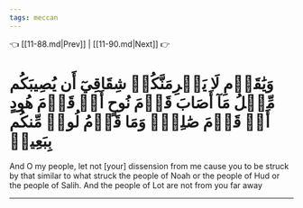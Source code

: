 ```yaml
---
tags: meccan
---
```


👈 [[11-88.md|Prev]] | [[11-90.md|Next]] 👉

# وَيَٰقَوۡمِ لَا يَجۡرِمَنَّكُمۡ شِقَاقِيٓ أَن يُصِيبَكُم مِّثۡلُ مَآ أَصَابَ قَوۡمَ نُوحٍ أَوۡ قَوۡمَ هُودٍ أَوۡ قَوۡمَ صَٰلِحٖۚ وَمَا قَوۡمُ لُوطٖ مِّنكُم بِبَعِيدٖ

And O my people, let not [your] dissension from me cause you to be struck by that similar to what struck the people of Noah or the people of Hud or the people of Salih. And the people of Lot are not from you far away

---


